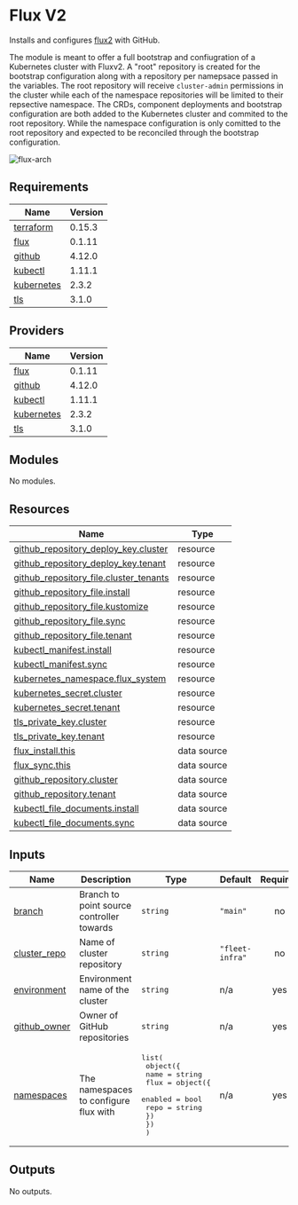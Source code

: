 # Flux V2

Installs and configures [flux2](https://github.com/fluxcd/flux2) with GitHub.

The module is meant to offer a full bootstrap and confiugration of a Kubernetes cluster
with Fluxv2. A "root" repository is created for the bootstrap configuration along with a
repository per namepsace passed in the variables. The root repository will receive `cluster-admin`
permissions in the cluster while each of the namespace repositories will be limited to their
repsective namespace. The CRDs, component deployments and bootstrap configuration are both
added to the Kubernetes cluster and commited to the root repository. While the namespace
configuration is only comitted to the root repository and expected to be reconciled through
the bootstrap configuration.

![flux-arch](../../../assets/fluxcd-v2.jpg)

## Requirements

| Name | Version |
|------|---------|
| <a name="requirement_terraform"></a> [terraform](#requirement\_terraform) | 0.15.3 |
| <a name="requirement_flux"></a> [flux](#requirement\_flux) | 0.1.11 |
| <a name="requirement_github"></a> [github](#requirement\_github) | 4.12.0 |
| <a name="requirement_kubectl"></a> [kubectl](#requirement\_kubectl) | 1.11.1 |
| <a name="requirement_kubernetes"></a> [kubernetes](#requirement\_kubernetes) | 2.3.2 |
| <a name="requirement_tls"></a> [tls](#requirement\_tls) | 3.1.0 |

## Providers

| Name | Version |
|------|---------|
| <a name="provider_flux"></a> [flux](#provider\_flux) | 0.1.11 |
| <a name="provider_github"></a> [github](#provider\_github) | 4.12.0 |
| <a name="provider_kubectl"></a> [kubectl](#provider\_kubectl) | 1.11.1 |
| <a name="provider_kubernetes"></a> [kubernetes](#provider\_kubernetes) | 2.3.2 |
| <a name="provider_tls"></a> [tls](#provider\_tls) | 3.1.0 |

## Modules

No modules.

## Resources

| Name | Type |
|------|------|
| [github_repository_deploy_key.cluster](https://registry.terraform.io/providers/integrations/github/4.12.0/docs/resources/repository_deploy_key) | resource |
| [github_repository_deploy_key.tenant](https://registry.terraform.io/providers/integrations/github/4.12.0/docs/resources/repository_deploy_key) | resource |
| [github_repository_file.cluster_tenants](https://registry.terraform.io/providers/integrations/github/4.12.0/docs/resources/repository_file) | resource |
| [github_repository_file.install](https://registry.terraform.io/providers/integrations/github/4.12.0/docs/resources/repository_file) | resource |
| [github_repository_file.kustomize](https://registry.terraform.io/providers/integrations/github/4.12.0/docs/resources/repository_file) | resource |
| [github_repository_file.sync](https://registry.terraform.io/providers/integrations/github/4.12.0/docs/resources/repository_file) | resource |
| [github_repository_file.tenant](https://registry.terraform.io/providers/integrations/github/4.12.0/docs/resources/repository_file) | resource |
| [kubectl_manifest.install](https://registry.terraform.io/providers/gavinbunney/kubectl/1.11.1/docs/resources/manifest) | resource |
| [kubectl_manifest.sync](https://registry.terraform.io/providers/gavinbunney/kubectl/1.11.1/docs/resources/manifest) | resource |
| [kubernetes_namespace.flux_system](https://registry.terraform.io/providers/hashicorp/kubernetes/2.3.2/docs/resources/namespace) | resource |
| [kubernetes_secret.cluster](https://registry.terraform.io/providers/hashicorp/kubernetes/2.3.2/docs/resources/secret) | resource |
| [kubernetes_secret.tenant](https://registry.terraform.io/providers/hashicorp/kubernetes/2.3.2/docs/resources/secret) | resource |
| [tls_private_key.cluster](https://registry.terraform.io/providers/hashicorp/tls/3.1.0/docs/resources/private_key) | resource |
| [tls_private_key.tenant](https://registry.terraform.io/providers/hashicorp/tls/3.1.0/docs/resources/private_key) | resource |
| [flux_install.this](https://registry.terraform.io/providers/fluxcd/flux/0.1.11/docs/data-sources/install) | data source |
| [flux_sync.this](https://registry.terraform.io/providers/fluxcd/flux/0.1.11/docs/data-sources/sync) | data source |
| [github_repository.cluster](https://registry.terraform.io/providers/integrations/github/4.12.0/docs/data-sources/repository) | data source |
| [github_repository.tenant](https://registry.terraform.io/providers/integrations/github/4.12.0/docs/data-sources/repository) | data source |
| [kubectl_file_documents.install](https://registry.terraform.io/providers/gavinbunney/kubectl/1.11.1/docs/data-sources/file_documents) | data source |
| [kubectl_file_documents.sync](https://registry.terraform.io/providers/gavinbunney/kubectl/1.11.1/docs/data-sources/file_documents) | data source |

## Inputs

| Name | Description | Type | Default | Required |
|------|-------------|------|---------|:--------:|
| <a name="input_branch"></a> [branch](#input\_branch) | Branch to point source controller towards | `string` | `"main"` | no |
| <a name="input_cluster_repo"></a> [cluster\_repo](#input\_cluster\_repo) | Name of cluster repository | `string` | `"fleet-infra"` | no |
| <a name="input_environment"></a> [environment](#input\_environment) | Environment name of the cluster | `string` | n/a | yes |
| <a name="input_github_owner"></a> [github\_owner](#input\_github\_owner) | Owner of GitHub repositories | `string` | n/a | yes |
| <a name="input_namespaces"></a> [namespaces](#input\_namespaces) | The namespaces to configure flux with | <pre>list(<br>    object({<br>      name = string<br>      flux = object({<br>        enabled = bool<br>        repo    = string<br>      })<br>    })<br>  )</pre> | n/a | yes |

## Outputs

No outputs.

